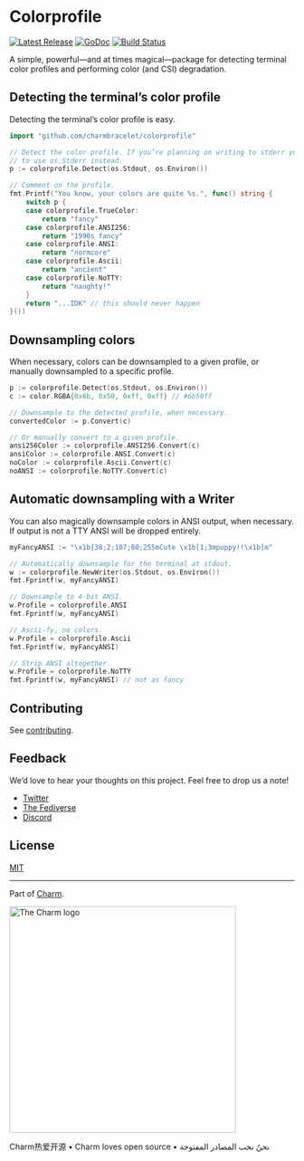 # Colorprofile

<p>
    <a href="https://github.com/charmbracelet/colorprofile/releases"><img src="https://img.shields.io/github/release/charmbracelet/colorprofile.svg" alt="Latest Release"></a>
    <a href="https://pkg.go.dev/github.com/charmbracelet/colorprofile?tab=doc"><img src="https://godoc.org/github.com/charmbracelet/colorprofile?status.svg" alt="GoDoc"></a>
    <a href="https://github.com/charmbracelet/colorprofile/actions"><img src="https://github.com/charmbracelet/colorprofile/actions/workflows/build.yml/badge.svg" alt="Build Status"></a>
</p>

A simple, powerful—and at times magical—package for detecting terminal color
profiles and performing color (and CSI) degradation.

## Detecting the terminal’s color profile

Detecting the terminal’s color profile is easy.

```go
import "github.com/charmbracelet/colorprofile"

// Detect the color profile. If you’re planning on writing to stderr you'd want
// to use os.Stderr instead.
p := colorprofile.Detect(os.Stdout, os.Environ())

// Comment on the profile.
fmt.Printf("You know, your colors are quite %s.", func() string {
    switch p {
    case colorprofile.TrueColor:
        return "fancy"
    case colorprofile.ANSI256:
        return "1990s fancy"
    case colorprofile.ANSI:
        return "normcore"
    case colorprofile.Ascii:
        return "ancient"
    case colorprofile.NoTTY:
        return "naughty!"
    }
    return "...IDK" // this should never happen
}())
```

## Downsampling colors

When necessary, colors can be downsampled to a given profile, or manually
downsampled to a specific profile.

```go
p := colorprofile.Detect(os.Stdout, os.Environ())
c := color.RGBA{0x6b, 0x50, 0xff, 0xff} // #6b50ff

// Downsample to the detected profile, when necessary.
convertedColor := p.Convert(c)

// Or manually convert to a given profile.
ansi256Color := colorprofile.ANSI256.Convert(c)
ansiColor := colorprofile.ANSI.Convert(c)
noColor := colorprofile.Ascii.Convert(c)
noANSI := colorprofile.NoTTY.Convert(c)
```

## Automatic downsampling with a Writer

You can also magically downsample colors in ANSI output, when necessary. If
output is not a TTY ANSI will be dropped entirely.

```go
myFancyANSI := "\x1b[38;2;107;80;255mCute \x1b[1;3mpuppy!!\x1b[m"

// Automatically downsample for the terminal at stdout.
w := colorprofile.NewWriter(os.Stdout, os.Environ())
fmt.Fprintf(w, myFancyANSI)

// Downsample to 4-bit ANSI.
w.Profile = colorprofile.ANSI
fmt.Fprintf(w, myFancyANSI)

// Ascii-fy, no colors.
w.Profile = colorprofile.Ascii
fmt.Fprintf(w, myFancyANSI)

// Strip ANSI altogether.
w.Profile = colorprofile.NoTTY
fmt.Fprintf(w, myFancyANSI) // not as fancy
```

## Contributing

See [contributing][contribute].

[contribute]: https://github.com/charmbracelet/colorprofile/contribute

## Feedback

We’d love to hear your thoughts on this project. Feel free to drop us a note!

- [Twitter](https://twitter.com/charmcli)
- [The Fediverse](https://mastodon.social/@charmcli)
- [Discord](https://charm.sh/chat)

## License

[MIT](https://github.com/charmbracelet/bubbletea/raw/master/LICENSE)

---

Part of [Charm](https://charm.sh).

<a href="https://charm.sh/"><img alt="The Charm logo" src="https://stuff.charm.sh/charm-badge.jpg" width="400"></a>

Charm热爱开源 • Charm loves open source • نحنُ نحب المصادر المفتوحة

